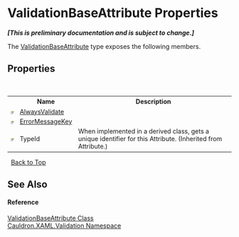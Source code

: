 # ValidationBaseAttribute Properties
 _**\[This is preliminary documentation and is subject to change.\]**_

The <a href="T_Cauldron_XAML_Validation_ValidationBaseAttribute">ValidationBaseAttribute</a> type exposes the following members.


## Properties
&nbsp;<table><tr><th></th><th>Name</th><th>Description</th></tr><tr><td>![Public property](media/pubproperty.gif "Public property")</td><td><a href="P_Cauldron_XAML_Validation_ValidationBaseAttribute_AlwaysValidate">AlwaysValidate</a></td><td /></tr><tr><td>![Public property](media/pubproperty.gif "Public property")</td><td><a href="P_Cauldron_XAML_Validation_ValidationBaseAttribute_ErrorMessageKey">ErrorMessageKey</a></td><td /></tr><tr><td>![Public property](media/pubproperty.gif "Public property")</td><td>TypeId</td><td>
When implemented in a derived class, gets a unique identifier for this Attribute.
 (Inherited from Attribute.)</td></tr></table>&nbsp;
<a href="#validationbaseattribute-properties">Back to Top</a>

## See Also


#### Reference
<a href="T_Cauldron_XAML_Validation_ValidationBaseAttribute">ValidationBaseAttribute Class</a><br /><a href="N_Cauldron_XAML_Validation">Cauldron.XAML.Validation Namespace</a><br />